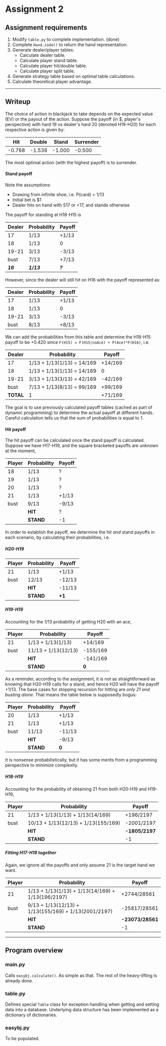 # Assignment 2

## Assignment requirements

1. Modify `table.py` to complete implementation. (done)
2. Complete `Hand.code()` to return the hand representation.
3. Generate dealer/player tables:
    + Calculate dealer table.
    + Calculate player stand table.
    + Calculate player hit/double table.
    + Calculate player split table.
4. Generate strategy table based on optimal table calculations.
5. Calculate theoretical player advantage.

---

## Writeup

The choice of action in blackjack to take depends on the expected value (EV) or the payout of the action. Suppose the payoff (in $, player's perspective) with hard 19 vs dealer's hard 20 (denoted H19-H20) for each respective action is given by:

| Hit    | Double | Stand  | Surrender |
|--------|--------|--------|-----------|
| -0.768 | -1.538 | -1.000 | -0.500    |

The most optimal action (with the highest payoff) is to surrender.

#### Stand payoff

Note the assumptions:
+ Drawing from infinite shoe, i.e. P(card) = 1/13
+ Initial bet is $1
+ Dealer hits on hand with S17 or <17, and stands otherwise

The payoff for standing at H18-H15 is

| Dealer | Probability | Payoff |
|---|---|---|
| 17 | 1/13 | +1/13 |
| 18 | 1/13 | 0 |
| 19-21 | 3/13 | -3/13 |
| bust | 7/13 | +7/13 |
| ***16*** | ***1/13*** | ***?*** |

However, since the dealer will still hit on H16 with the payoff represented as:

| Dealer | Probability | Payoff |
|---|---|---|
| 17 | 1/13 | +1/13 |
| 18 | 1/13 | 0 |
| 19-21 | 3/13 | -3/13 |
| bust | 8/13 | +8/13 |

We can add the probabilities from this table and determine the H18-H15 payoff to be +0.420 since `F(H15) = F(H15|noAce) + P(Ace)*F(H16)`, i.e.

| Dealer | Probability | Payoff |
|---|---|---|
| 17 | 1/13 + 1/13(1/13) = 14/169 | +14/169 |
| 18 | 1/13 + 1/13(1/13) = 14/169 | 0 |
| 19-21 | 3/13 + 1/13(3/13) = 42/169 | -42/169 |
| bust | 7/13 + 1/13(8/13) = 99/169 | +99/169 |
| **TOTAL** | 1 | +71/169 |

The goal is to use previously calculated payoff tables (cached as part of dynamic programming) to determine the actual payoff at different hands. Careful calculation tells us that the sum of probabilities is equal to 1.

#### Hit payoff

The hit payoff can be calculated once the stand payoff is calculated. Suppose we have H17-H19, and the square bracketed payoffs are unknown at the moment,

| Player | Probability | Payoff |
|---|---|---|
| 18 | 1/13 | ? |
| 19 | 1/13 | ? |
| 20 | 1/13 | ? |
| 21 | 1/13 | +1/13 |
| bust | 9/13 | -9/13 |
|| **HIT** | ? |
|| **STAND** | -1 |

In order to establish the payoff, we determine the hit *and* stand payoffs in each scenario, by calculating their probabilities, i.e.

##### H20-H19

| Player | Probability | Payoff |
|---|---|---|
| 21 | 1/13 | +1/13 |
| bust | 12/13 | -12/13 |
|| **HIT** | -11/13 |
|| **STAND** | **+1** |

##### H19-H19
Accounting for the 1/13 probability of getting H20 with an ace,

| Player | Probability | Payoff |
|---|---|---|
| 21 | 1/13 + 1/13(1/13) | +14/169 |
| bust | 11/13 + 1/13(12/13) | -155/169 |
|| **HIT** | -141/169 |
|| **STAND** | **0** |

As a reminder, according to the assignment, it is not as straightforward as knowing that H20-H19 calls for a stand, and hence H20 will have the payoff +1/13. The base cases for stopping recursion for hitting are *only 21 and busting alone*. That means the table below is supposedly bogus:

| Player | Probability | Payoff |
|---|---|---|
| 20 | 1/13 | +1/13 |
| 21 | 1/13 | +1/13 |
| bust | 11/13 | -11/13 |
|| **HIT** | -9/13 |
|| **STAND** | **0** |

It is nonsense probabilistically, but it has some merits from a programming perspective to minimize complexity.

##### H18-H19
Accounting for the probability of obtaining 21 from both H20-H19 and H19-H19,

| Player | Probability | Payoff |
|---|---|---|
| 21 | 1/13 + 1/13(1/13) + 1/13(14/169) | +196/2197 |
| bust | 10/13 + 1/13(12/13) + 1/13(155/169) | -2001/2197 |
|| **HIT** | **-1805/2197** |
|| **STAND** | -1 |

##### Fitting H17-H19 together
Again, we ignore all the payoffs and only assume 21 is the target hand we want.

| Player | Probability | Payoff |
|---|---|---|
| 21 | 1/13 + 1/13(1/13) + 1/13(14/169) + 1/13(196/2197) | +2744/28561 |
| bust | 9/13 + 1/13(12/13) + 1/13(155/169) + 1/13(2001/2197) | -25817/28561 |
|| **HIT** | **-23073/28561** |
|| **STAND** | -1 |

---

## Program overview

### main.py
Calls `easybj.calculate()`. As simple as that. The rest of the heavy-lifting is already done.

### table.py
Defines special `Table` class for exception handling when getting and setting data into a database. Underlying data structure has been implemented as a dictionary of dictionaries.

### easybj.py
To be populated.
